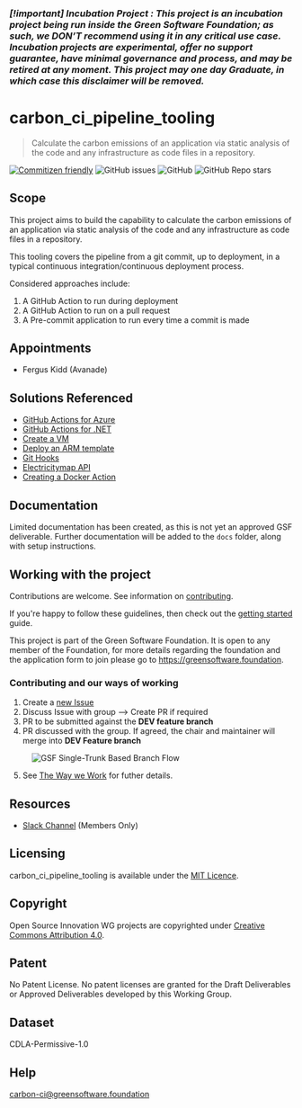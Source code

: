 ### _[!important] Incubation Project : This project is an incubation project being run inside the Green Software Foundation; as such, we DON’T recommend using it in any critical use case. Incubation projects are experimental, offer no support guarantee, have minimal governance and process, and may be retired at any moment. This project may one day Graduate, in which case this disclaimer will be removed._


# carbon_ci_pipeline_tooling

> Calculate the carbon emissions of an application via static analysis of the code and any infrastructure as code files in a repository.

[![Commitizen friendly](https://img.shields.io/badge/commitizen-friendly-brightgreen.svg)](http://commitizen.github.io/cz-cli/)
![GitHub issues](https://img.shields.io/github/issues/Green-Software-Foundation/Carbon_CI_Pipeline_Tooling)
![GitHub](https://img.shields.io/github/license/Green-Software-Foundation/Carbon_CI_Pipeline_Tooling)
![GitHub Repo stars](https://img.shields.io/github/stars/Green-Software-Foundation/Carbon_CI_Pipeline_Tooling?style=social)

## Scope

This project aims to build the capability to calculate the carbon emissions of an application via static analysis of the code and any infrastructure as code files in a repository.

This tooling covers the pipeline from a git commit, up to deployment, in a typical continuous integration/continuous deployment process.

Considered approaches include:

1. A GitHub Action to run during deployment
2. A GitHub Action to run on a pull request
3. A Pre-commit application to run every time a commit is made

## Appointments

- Fergus Kidd (Avanade)

## Solutions Referenced

- [GitHub Actions for Azure](https://docs.microsoft.com/en-us/azure/developer/github/github-actions?WT.mc_id=AI-MVP-5004204)
- [GitHub Actions for .NET](https://docs.microsoft.com/en-us/dotnet/devops/github-actions-overview?WT.mc_id=AI-MVP-5004204)
- [Create a VM](https://docs.microsoft.com/en-us/azure/templates/microsoft.compute/virtualmachines?WT.mc_id=AI-MVP-5004204)
- [Deploy an ARM template](https://docs.microsoft.com/en-us/azure/azure-resource-manager/templates/deploy-portal?WT.mc_id=AI-MVP-5004204)
- [Git Hooks](https://githooks.com/)
- [Electricitymap API](https://static.electricitymap.org/api/docs/index.html)
- [Creating a Docker Action](https://docs.github.com/en/actions/creating-actions/creating-a-docker-container-action)

## Documentation

Limited documentation has been created, as this is not yet an approved GSF deliverable. Further documentation will be added to the `docs` folder, along with setup instructions.

## Working with the project

Contributions are welcome. See information on [contributing](./CONTRIBUTING.md).

If you're happy to follow these guidelines, then check out the [getting started](./docs/start-here.md) guide.

This project is part of the Green Software Foundation. It is open to any member of the Foundation, for more details regarding the foundation and the application form to join please go to https://greensoftware.foundation.

### Contributing and our ways of working

1. Create a [new Issue](https://github.com/Green-Software-Foundation/carbon_ci_pipeline_tooling/issues/new)
2. Discuss Issue with group --> Create PR if required
3. PR to be submitted against the **DEV feature branch**
4. PR discussed with the group. If agreed, the chair and maintainer will merge into **DEV Feature branch**

<figure>
	<img src="images/single-trunk-branch.svg" alt="GSF Single-Trunk Based Branch Flow">
	<figcaption></figcaption>
</figure>

5. See [The Way we Work](https://github.com/Green-Software-Foundation/standards_wg/blob/main/the_way_we_work.md) for futher details.

## Resources

- [Slack Channel](https://greensoftwarefdn.slack.com/archives/C038YRLD2NN) (Members Only)

## Licensing

carbon_ci_pipeline_tooling is available under the [MIT Licence](./LICENCE).

## Copyright

Open Source Innovation WG projects are copyrighted under [Creative Commons Attribution 4.0](https://creativecommons.org/licenses/by/4.0/).

## Patent

No Patent License. No patent licenses are granted for the Draft Deliverables or Approved Deliverables developed by this Working Group.

## Dataset

CDLA-Permissive-1.0

## Help

carbon-ci@greensoftware.foundation  
